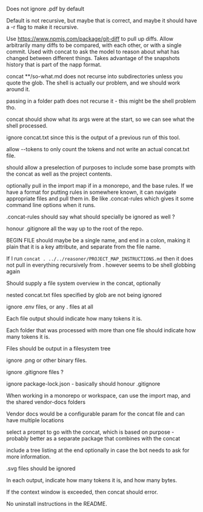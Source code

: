 Does not ignore .pdf by default

Default is not recursive, but maybe that is correct, and maybe it should have a
-r flag to make it recursive.

Use https://www.npmjs.com/package/git-diff to pull up diffs. Allow arbitrarily
many diffs to be compared, with each other, or with a single commit. Used with
concat to ask the model to reason about what has changed between different
things. Takes advantage of the snapshots history that is part of the napp
format.

concat **/so-what.md does not recurse into subdirectories unless you quote the
glob. The shell is actually our problem, and we should work around it.

passing in a folder path does not recurse it - this might be the shell problem
tho.

concat should show what its args were at the start, so we can see what the shell
processed.

ignore concat.txt since this is the output of a previous run of this tool.

allow --tokens to only count the tokens and not write an actual concat.txt file.

should allow a preselection of purposes to include some base prompts with the
concat as well as the project contents.

optionally pull in the import map if in a monorepo, and the base rules. If we
have a format for putting rules in somewhere known, it can navigate appropriate
files and pull them in. Be like .concat-rules which gives it some command line
options when it runs.

.concat-rules should say what should specially be ignored as well ?

honour .gitignore all the way up to the root of the repo.

BEGIN FILE should maybe be a single name, and end in a colon, making it plain
that it is a key attribute, and separate from the file name.

If I run `concat . ../../reasoner/PROJECT_MAP_INSTRUCTIONS.md` then it does not
pull in everything recursively from . however seems to be shell globbing again

Should supply a file system overview in the concat, optionally

nested concat.txt files specified by glob are not being ignored

ignore .env files, or any . files at all

Each file output should indicate how many tokens it is.

Each folder that was processed with more than one file should indicate how many
tokens it is.

Files should be output in a filesystem tree

ignore .png or other binary files.

ignore .gitignore files ?

ignore package-lock.json - basically should honour .gitignore

When working in a monorepo or workspace, can use the import map, and the shared
vendor-docs folders

Vendor docs would be a configurable param for the concat file and can have
multiple locations

select a prompt to go with the concat, which is based on purpose - probably
better as a separate package that combines with the concat

include a tree listing at the end optionally in case the bot needs to ask for
more information.

.svg files should be ignored

In each output, indicate how many tokens it is, and how many bytes.

If the context window is exceeded, then concat should error.

No uninstall instructions in the README.
